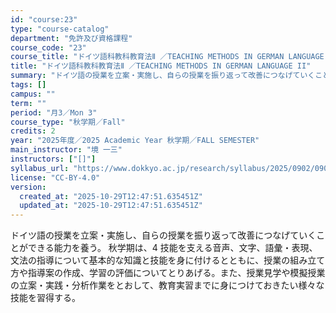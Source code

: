 ```yaml
---
id: "course:23"
type: "course-catalog"
department: "免許及び資格課程"
course_code: "23"
course_title: "ドイツ語科教科教育法Ⅱ ／TEACHING METHODS IN GERMAN LANGUAGE II"
title: "ドイツ語科教科教育法Ⅱ ／TEACHING METHODS IN GERMAN LANGUAGE II"
summary: "ドイツ語の授業を立案・実施し、自らの授業を振り返って改善につなげていくことができる能力を養う。 秋学期は、4 技能を支える音声、文字、語彙・表現、文法の指導について基本的な知識と技能を身に付けるとともに、授業の組み立て方や指導案の作成、学習…"
tags: []
campus: ""
term: ""
period: "月3／Mon 3"
course_type: "秋学期／Fall"
credits: 2
year: "2025年度／2025 Academic Year 秋学期／FALL SEMESTER"
main_instructor: "境 一三"
instructors: ["[]"]
syllabus_url: "https://www.dokkyo.ac.jp/research/syllabus/2025/0902/0902_00023_ja_JP.html"
license: "CC-BY-4.0"
version:
  created_at: "2025-10-29T12:47:51.635451Z"
  updated_at: "2025-10-29T12:47:51.635451Z"
---
```

ドイツ語の授業を立案・実施し、自らの授業を振り返って改善につなげていくことができる能力を養う。 秋学期は、4 技能を支える音声、文字、語彙・表現、文法の指導について基本的な知識と技能を身に付けるとともに、授業の組み立て方や指導案の作成、学習の評価についてとりあげる。また、授業見学や模擬授業の立案・実践・分析作業をとおして、教育実習までに身につけておきたい様々な技能を習得する。
